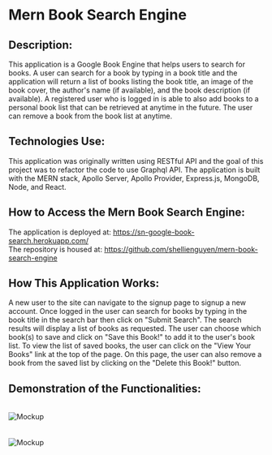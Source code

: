 # Mern Book Search Engine

## Description:

This application is a Google Book Engine that helps users to search for books.  A user can search for a book by typing in a book title and the application will return
a list of books listing the book title, an image of the book cover, the author's name (if available), and the book description (if available).  A registered user who is
logged in is able to also add books to a personal book list that can be retrieved at anytime in the future.  The user can remove a book from the book list at anytime.


## Technologies Use:

This application was originally written using RESTful API and the goal of this project was to refactor the code to use Graphql API.  The application is built with the MERN
stack, Apollo Server, Apollo Provider, Express.js, MongoDB, Node, and React.


## How to Access the Mern Book Search Engine:

The application is deployed at: https://sn-google-book-search.herokuapp.com/
<br> The repository is housed at: https://github.com/shellienguyen/mern-book-search-engine


## How This Application Works:

A new user to the site can navigate to the signup page to signup a new account. Once logged in the user can search for books by typing in the book title in the search bar then click on "Submit Search".  The search results will display a list of books as requested.  The user can choose which book(s) to save and click on "Save this Book!" to add it to the user's book list.  To view the list of saved books, the user can click on the "View Your Books" link at the top of the page.  On this page, the user can also remove a book from the saved list by clicking on the "Delete this Book!" button.


## Demonstration of the Functionalities:

<br>![Mockup](https://github.com/shellienguyen/mern-book-search-engine/blob/main/public/assets/images/sn-google-book-search-signup.gif)<br><br>
<br>![Mockup](https://github.com/shellienguyen/mern-book-search-engine/blob/main/public/assets/images/sn-google-book-search.gif)<br><br>
